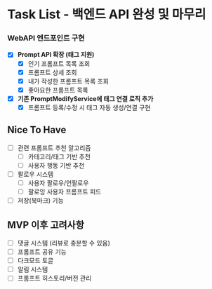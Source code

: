 # Task List - 백엔드 API 완성 및 마무리

### WebAPI 엔드포인트 구현
- [x] **Prompt API 확장 (태그 지원)**
  - [x] 인기 프롬프트 목록 조회
  - [x] 프롬프트 상세 조회
  - [x] 내가 작성한 프롬프트 목록 조회
  - [x] 좋아요한 프롬프트 목록

- [x] **기존 PromptModifyService에 태그 연결 로직 추가**
  - [x] 프롬프트 등록/수정 시 태그 자동 생성/연결 구현

## Nice To Have
- [ ] 관련 프롬프트 추천 알고리즘
  - [ ] 카테고리/태그 기반 추천
  - [ ] 사용자 행동 기반 추천
- [ ] 팔로우 시스템
  - [ ] 사용자 팔로우/언팔로우
  - [ ] 팔로잉 사용자 프롬프트 피드
- [ ] 저장(북마크) 기능

## MVP 이후 고려사항
- [ ] 댓글 시스템 (리뷰로 충분할 수 있음)
- [ ] 프롬프트 공유 기능
- [ ] 다크모드 토글
- [ ] 알림 시스템
- [ ] 프롬프트 히스토리/버전 관리